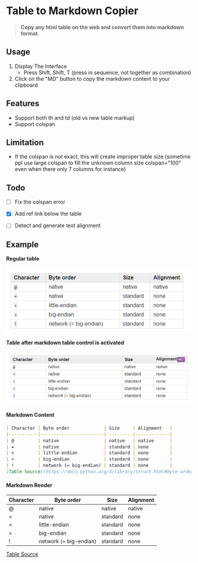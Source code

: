 # Table to Markdown Copier
> **Copy any html table on the web and convert them into markdown format.**

## Usage
1. Display The Interface
	* Press Shift, Shift, T (press in sequence, not together as combination)
1. Click on the "MD" button to copy the markdown content to your clipboard

## Features
* Support both th and td (old vs new table markup)
* Support colspan 

## Limitation
* If the colspan is not exact, this will create improper table size (sometime ppl use large colspan to fill the unknown column size colspan="100" even when there only 7 columns for instance)    

## Todo
* [ ] Fix the colspan error
* [x] Add ref link below the table
* [ ] Detect and generate text alignment


## Example

**Regular table**

![Before turn on the markdown control](/images/table-b4.png)

**Table after markdown table control is activated**

![After turn on the markdown control](/images/table-after.png)


#### Markdown Content
```markdown
| Character | Byte order             | Size     | Alignment   |
|-----------|------------------------|----------|-------------|
| @         | native                 | native   | native      |
| =         | native                 | standard | none        |
| <         | little-endian          | standard | none        |
| >         | big-endian             | standard | none        |
| !         | network (= big-endian) | standard | none        |
[Table Source](https://docs.python.org/3/library/struct.html#byte-order-size-and-alignment)
```

#### Markdown Render
| Character | Byte order             | Size     | Alignment   |
|-----------|------------------------|----------|-------------|
| @         | native                 | native   | native      |
| =         | native                 | standard | none        |
| <         | little-endian          | standard | none        |
| >         | big-endian             | standard | none        |
| !         | network (= big-endian) | standard | none        |
[Table Source](https://docs.python.org/3/library/struct.html#byte-order-size-and-alignment)
